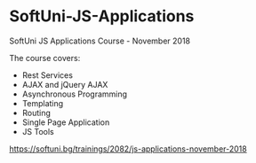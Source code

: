 # SoftUni-JS-Applications
SoftUni JS Applications Course - November 2018

The course covers:
- Rest Services
- AJAX and jQuery AJAX
- Asynchronous Programming
- Templating
- Routing
- Single Page Application
- JS Tools

https://softuni.bg/trainings/2082/js-applications-november-2018
